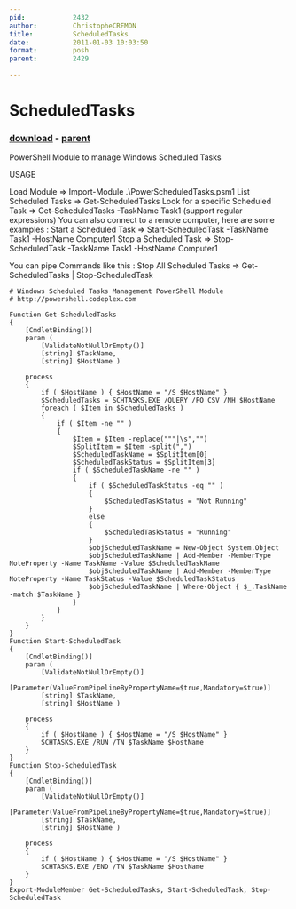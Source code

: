 ```yaml
---
pid:            2432
author:         ChristopheCREMON
title:          ScheduledTasks
date:           2011-01-03 10:03:50
format:         posh
parent:         2429

---
```


# ScheduledTasks

### [download](//scripts/2432.ps1) - [parent](//scripts/2429.md)

PowerShell Module to manage Windows Scheduled Tasks

USAGE

Load Module => Import-Module .\PowerScheduledTasks.psm1
List Scheduled Tasks => Get-ScheduledTasks
Look for a specific Scheduled Task => Get-ScheduledTasks -TaskName Task1 (support regular expressions)
You can also connect to a remote computer, here are some examples :
Start a Scheduled Task => Start-ScheduledTask -TaskName Task1 -HostName Computer1
Stop a Scheduled Task => Stop-ScheduledTask -TaskName Task1 -HostName Computer1

You can pipe Commands like this :
Stop All Scheduled Tasks => Get-ScheduledTasks | Stop-ScheduledTask

```posh
# Windows Scheduled Tasks Management PowerShell Module
# http://powershell.codeplex.com

Function Get-ScheduledTasks
{
	[CmdletBinding()]
	param (
		[ValidateNotNullOrEmpty()]
		[string] $TaskName,
		[string] $HostName )
	
	process
	{
		if ( $HostName ) { $HostName = "/S $HostName" }
		$ScheduledTasks = SCHTASKS.EXE /QUERY /FO CSV /NH $HostName
		foreach ( $Item in $ScheduledTasks )
		{
			if ( $Item -ne "" )
			{
				$Item = $Item -replace("""|\s","")
				$SplitItem = $Item -split(",")
				$ScheduledTaskName = $SplitItem[0]
				$ScheduledTaskStatus = $SplitItem[3]
				if ( $ScheduledTaskName -ne "" )
				{
					if ( $ScheduledTaskStatus -eq "" )
					{
						$ScheduledTaskStatus = "Not Running"
					}
					else
					{
						$ScheduledTaskStatus = "Running"
					}
					$objScheduledTaskName = New-Object System.Object
	    			$objScheduledTaskName | Add-Member -MemberType NoteProperty -Name TaskName -Value $ScheduledTaskName
					$objScheduledTaskName | Add-Member -MemberType NoteProperty -Name TaskStatus -Value $ScheduledTaskStatus
					$objScheduledTaskName | Where-Object { $_.TaskName -match $TaskName }
				}
			}
		}
	}
}
Function Start-ScheduledTask
{
	[CmdletBinding()]
	param (
		[ValidateNotNullOrEmpty()]
		[Parameter(ValueFromPipelineByPropertyName=$true,Mandatory=$true)]
		[string] $TaskName,
		[string] $HostName )

	process
	{
		if ( $HostName ) { $HostName = "/S $HostName" }
		SCHTASKS.EXE /RUN /TN $TaskName $HostName
	}
}
Function Stop-ScheduledTask
{
	[CmdletBinding()]
	param (
		[ValidateNotNullOrEmpty()]
		[Parameter(ValueFromPipelineByPropertyName=$true,Mandatory=$true)]
		[string] $TaskName,
		[string] $HostName )

	process
	{
		if ( $HostName ) { $HostName = "/S $HostName" }
		SCHTASKS.EXE /END /TN $TaskName $HostName
	}
}
Export-ModuleMember Get-ScheduledTasks, Start-ScheduledTask, Stop-ScheduledTask
```
